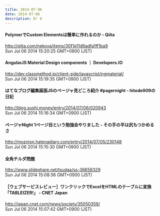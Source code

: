 ```yaml
---
title: 2014-07-06
date: 2014-07-06
description: B! 6
---
```


#### PolymerでCustom Elementsは簡単に作れるのか - Qiita
http://qiita.com/nekova/items/30f1e11d6adfa1ff1ba9<br>
Sun Jul 06 2014 15:20:25 GMT+0900 (JST)<br>


#### AngularJS Material Design components ｜ Developers.IO
http://dev.classmethod.jp/client-side/javascript/ngmaterial/<br>
Sun Jul 06 2014 15:19:35 GMT+0900 (JST)<br>


#### はてなブログ編集画面JSのページャ見どころ紹介 #pagernight - hitode909の日記
http://blog.sushi.money/entry/2014/07/06/020943<br>
Sun Jul 06 2014 15:16:34 GMT+0900 (JST)<br>


#### ページャNight 1ページ目という勉強会やりました - その手の平は尻もつかめるさ
http://moznion.hatenadiary.com/entry/2014/07/05/230148<br>
Sun Jul 06 2014 15:15:30 GMT+0900 (JST)<br>


#### 全角チルダ問題
http://www.slideshare.net/tsudaa/ss-36658329<br>
Sun Jul 06 2014 15:08:36 GMT+0900 (JST)<br>


#### ［ウェブサービスレビュー］ワンクリックでExcelをHTMLのテーブルに変換「TABLEIZER!」 - CNET Japan
http://japan.cnet.com/news/society/35050359/<br>
Sun Jul 06 2014 15:07:42 GMT+0900 (JST)<br>


